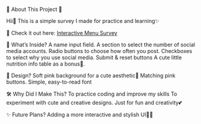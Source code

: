 🌸 About This Project 🌸

Hii💖 This is a simple survey I made for practice and learning✨

🔗 Check it out here: [Interactive Menu Survey](https://lome5.github.io/Interactive-Menu-Survey/)


💌 What’s Inside?
	A name input field.
	A section to select the number of social media accounts.
	Radio buttons to choose how often you post.
	Checkboxes to select why you use social media.
	Submit & reset buttons
	A cute little nutrition info table as a bonus🍓.

🎀 Design?
	Soft pink background for a cute aesthetic🎀
	Matching pink buttons.
	Simple, easy-to-read font 

🛠 Why Did I Make This?
	To practice coding and improve my skills
	To experiment with cute and creative designs.
	Just for fun and creativity💕

✨ Future Plans?
	 Adding a more interactive and stylish UI🎨💖
